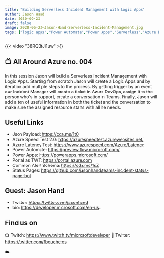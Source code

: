 ```yaml
---
title: "Building Serverless Incident Management with Logic Apps"
author: Jason Hand
date: 2020-06-23
draft: false
image: 2020-06-23–Jason-Hand-Serverless-Incident-Management.jpg
tags: ["logic apps","Power Automate","Power Apps","Serverless","Azure DevOps","Teams","Jason Hand","Frank Boucher"]
---
```


{{< video "38RQ3tJi1uw" >}}

## 📺 All Around Azure no. 004

In this session Jason will build a Serverless Incident Management with Logic Apps. Starting from scratch Jason will create a Logic Apps and by iteration add multiple steps to the process. By getting trigger by an event our Incident Manager will create a ticket in Azure DevOps, assign it to the person who's in support, create a conversation in Teams. Finally, Jason will add a ton of useful information in both the ticket and the conversation to make sure the assigned resource starts with all he needs.

## Useful Links

-  Json Payload: https://cda.ms/1t0
-  Azure Speed Test 2.0: https://azurespeedtest.azurewebsites.net/
-  Azure Latency Test: https://www.azurespeed.com/Azure/Latency
-  Power Automate: https://preview.flow.microsoft.com/
-  Power Apps: https://powerapps.microsoft.com/
-  Portal as TWT: https://portal.azure.com
-  Common Alert Schema: https://cda.ms/1sZ
-  Status Pages: https://github.com/jasonhand/teams-incident-status-page-bot

## Guest: Jason Hand

-  Twitter: https://twitter.com/jasonhand
-  bio: https://developer.microsoft.com/en-us...

## Find us on

📺 Twitch: https://www.twitch.tv/microsoftdeveloper
🔗 Twitter: https://twitter.com/fboucheros

☁️